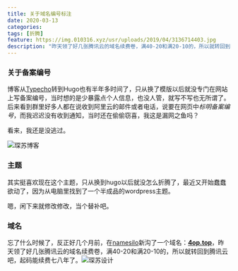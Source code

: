 ```yaml
---
title: 关于域名编号标注
date: 2020-03-13
categories:
tags: [折腾]
feature: https://img.010316.xyz/usr/uploads/2019/04/3136714403.jpg
description: "昨天领了好几张腾讯云的域名续费卷，满40-20和满20-10的，所以就转回到腾讯云吧，起码能续费七八年了。"
---
```


###  **关于备案编号**

博客从[Typecho](http://typecho.org/)转到Hugo也有半年多时间了，只从换了模版以后就没专门在网站上写备案编号，当时想的是少暴露点个人信息，也没人管，就写不写也无所谓了。后来看到群里好多人都在说收到阿里云的邮件或者电话，说要在网页中*标明备案编号*，而我迟迟没有收到通知，当时还在偷偷窃喜，我这是漏网之鱼吗？

看来，我还是没逃过。

![琛苏博客](https://img.010316.xyz/usr/hugo/2020/03/yumingbeian.png)

###  **主题**

其实挺喜欢现在这个主题，只从换到hugo以后就没怎么折腾了，最近又开始蠢蠢欲动了，因为从电脑里找到了一个半成品的wordpress主题。

嗯，闲下来就修改修改，当个替补吧。

###  **域名**

忘了什么时候了，反正好几个月前，在[namesilo](https://www.namesilo.com/)新沟了一个域名：[**4op.top**](https:4op.top)，昨天领了好几张腾讯云的域名续费卷，满40-20和满20-10的，所以就转回到腾讯云吧，起码能续费七八年了。![琛苏设计](https://img.010316.xyz/usr/hugo/2020/03/yumingxufeijuan.png)

